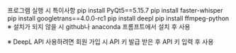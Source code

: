 프로그램 실행 시 특이사항
pip install PyQt5==5.15.7
pip install faster-whisper
pip install googletrans==4.0.0-rc1
pip install deepl
pip install ffmpeg-python
※ 설치가 되지 않을 시 github나 anaconda 프롬프트에서 설치 후 사용

※ DeepL API 사용하려면 회원 가입 시 API 키 발급 받은 후 API 키 입력 후 사용
